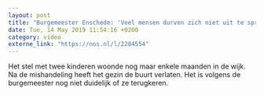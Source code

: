 ```yaml
---
layout: post
title: "Burgemeester Enschede: 'Veel mensen durven zich niet uit te spreken'"
date: Tue, 14 May 2019 11:54:16 +0200
category: video
externe_link: "https://nos.nl/l/2284554"
---
```


Het stel met twee kinderen woonde nog maar enkele maanden in de wijk. Na de mishandeling heeft het gezin de buurt verlaten. Het is volgens de burgemeester nog niet duidelijk of ze terugkeren.
